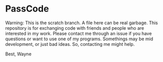 # PassCode
Warning: This is the scratch branch. A file here can be real garbage.
This repository is for exchanging code with friends and people who are interested in my work.
Please contact me through an issue if you have questions or want to use one of my programs.
Somethings may be mid development, or just bad ideas. So, contacting me might help.

Best, Wayne
